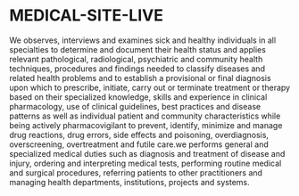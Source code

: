 # MEDICAL-SITE-LIVE
We observes, interviews and examines sick and healthy individuals in all specialties to determine and document their health status and applies relevant pathological, radiological, psychiatric and community health techniques, procedures and findings needed to classify diseases and related health problems and to establish a provisional or final diagnosis upon which to prescribe, initiate, carry out or terminate treatment or therapy based on their specialized knowledge, skills and experience in clinical pharmacology, use of clinical guidelines, best practices and disease patterns as well as individual patient and community characteristics while being actively pharmacovigilant to prevent, identify, minimize and manage drug reactions, drug errors, side effects and poisoning, overdiagnosis, overscreening, overtreatment and futile care.we performs general and specialized medical duties such as diagnosis and treatment of disease and injury, ordering and interpreting medical tests, performing routine medical and surgical procedures, referring patients to other practitioners and managing health departments, institutions, projects and systems.  

